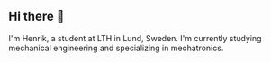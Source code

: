 ## Hi there 👋
I'm Henrik, a student at LTH in Lund, Sweden.
I'm currently studying mechanical engineering and specializing in mechatronics.
<!--

